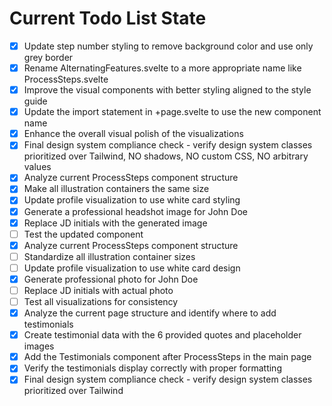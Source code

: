 <!-- DO NOT EDIT - Managed by todo_list tool -->
<!-- Updated: 2025-08-18T18:44:44.252Z -->

# Current Todo List State

- [x] Update step number styling to remove background color and use only grey border
- [x] Rename AlternatingFeatures.svelte to a more appropriate name like ProcessSteps.svelte
- [x] Improve the visual components with better styling aligned to the style guide
- [x] Update the import statement in +page.svelte to use the new component name
- [x] Enhance the overall visual polish of the visualizations
- [x] Final design system compliance check - verify design system classes prioritized over Tailwind, NO shadows, NO custom CSS, NO arbitrary values
- [x] Analyze current ProcessSteps component structure
- [x] Make all illustration containers the same size
- [x] Update profile visualization to use white card styling
- [x] Generate a professional headshot image for John Doe
- [x] Replace JD initials with the generated image
- [ ] Test the updated component
- [x] Analyze current ProcessSteps component structure
- [ ] Standardize all illustration container sizes
- [ ] Update profile visualization to use white card design
- [x] Generate professional photo for John Doe
- [ ] Replace JD initials with actual photo
- [ ] Test all visualizations for consistency
- [x] Analyze the current page structure and identify where to add testimonials
- [x] Create testimonial data with the 6 provided quotes and placeholder images
- [x] Add the Testimonials component after ProcessSteps in the main page
- [x] Verify the testimonials display correctly with proper formatting
- [x] Final design system compliance check - verify design system classes prioritized over Tailwind

